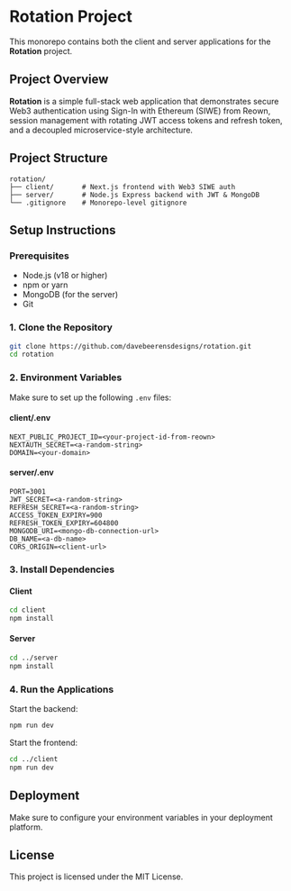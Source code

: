 # Rotation Project

This monorepo contains both the client and server applications for the **Rotation** project.

## Project Overview

**Rotation** is a simple full-stack web application that demonstrates secure Web3 authentication using Sign-In with
Ethereum (SIWE) from Reown, session management with rotating JWT access tokens and refresh token, and a decoupled
microservice-style architecture.

## Project Structure

```
rotation/
├── client/       # Next.js frontend with Web3 SIWE auth
├── server/       # Node.js Express backend with JWT & MongoDB
└── .gitignore    # Monorepo-level gitignore
```

## Setup Instructions

### Prerequisites

- Node.js (v18 or higher)
- npm or yarn
- MongoDB (for the server)
- Git

### 1. Clone the Repository

```bash
git clone https://github.com/davebeerensdesigns/rotation.git
cd rotation
```

### 2. Environment Variables

Make sure to set up the following `.env` files:

#### client/.env

```
NEXT_PUBLIC_PROJECT_ID=<your-project-id-from-reown>
NEXTAUTH_SECRET=<a-random-string>
DOMAIN=<your-domain>
```

#### server/.env

```
PORT=3001
JWT_SECRET=<a-random-string>
REFRESH_SECRET=<a-random-string>
ACCESS_TOKEN_EXPIRY=900
REFRESH_TOKEN_EXPIRY=604800
MONGODB_URI=<mongo-db-connection-url>
DB_NAME=<a-db-name>
CORS_ORIGIN=<client-url>
```

### 3. Install Dependencies

#### Client

```bash
cd client
npm install
```

#### Server

```bash
cd ../server
npm install
```

### 4. Run the Applications

Start the backend:

```bash
npm run dev
```

Start the frontend:

```bash
cd ../client
npm run dev
```

## Deployment

Make sure to configure your environment variables in your deployment platform.

## License

This project is licensed under the MIT License.
